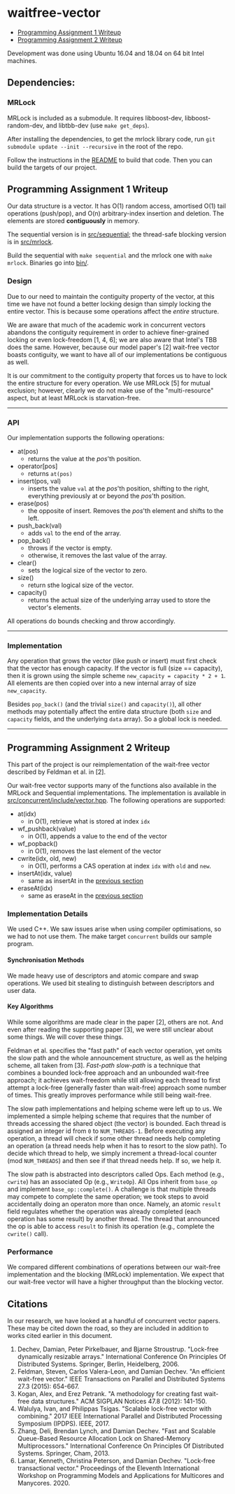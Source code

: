 # waitfree-vector

- [Programming Assignment 1 Writeup](##Programming-Assignment-1-Writeup)
- [Programming Assignment 2 Writeup](##Programming-Assignment-2-Writeup)

Development was done using Ubuntu 16.04 and 18.04 on 64 bit Intel machines.

## Dependencies:

### MRLock

MRLock is included as a submodule. It requires libboost-dev, libboost-random-dev, and libtbb-dev (use `make get_deps`).

After installing the dependencies, to get the mrlock library code, run `git submodule update --init --recursive` in the root of the repo.

Follow the instructions in the [README](/mrlock/README) to build that code. Then you can build the targets of our project.

## Programming Assignment 1 Writeup

Our data structure is a vector. It has O(1) random access, amortised O(1) tail operations (push/pop), and O(n) arbitrary-index insertion and deletion. The elements are stored **contiguously** in memory.

The sequential version is in [src/sequential](src/sequential); the thread-safe blocking version is in [src/mrlock](src/mrlock).

Build the sequential with `make sequential` and the mrlock one with `make mrlock`. Binaries go into [bin/](/bin/).

### Design

Due to our need to maintain the contiguity property of the vector, at this time we have not found a better locking design than simply locking the entire vector. This is because some operations affect the _entire_ structure.

We are aware that much of the academic work in concurrent vectors abandons the contiguity requirement in order to achieve finer-grained locking or even lock-freedom [1, 4, 6]; we are also aware that Intel's TBB does the same. However, because our model paper's [2] wait-free vector boasts contiguity, we want to have all of our implementations be contiguous as well.

It is our commitment to the contiguity property that forces us to have to lock the entire structure for every operation. We use MRLock [5] for mutual exclusion; however, clearly we do not make use of the "multi-resource" aspect, but at least MRLock is starvation-free.

---

### API

Our implementation supports the following operations:

- at(pos)
  - returns the value at the _pos_'th position.
- operator[pos]
  - returns `at(pos)`
- insert(pos, val)
  - inserts the value `val` at the _pos_'th position, shifting to the right, everything previously at or beyond the _pos_'th position.
- erase(pos)
  - the opposite of insert. Removes the _pos_'th element and shifts to the left.
- push_back(val)
  - adds `val` to the end of the array.
- pop_back()
  - throws if the vector is empty.
  - otherwise, it removes the last value of the array.
- clear()
  - sets the logical size of the vector to zero.
- size()
  - return sthe logical size of the vector.
- capacity()
  - returns the actual size of the underlying array used to store the vector's elements.

All operations do bounds checking and throw accordingly.

---

### Implementation

Any operation that grows the vector (like push or insert) must first check that the vector has enough capacity. If the vector is full (size == capacity), then it is grown using the simple scheme `new_capacity = capacity * 2 + 1`. All elements are then copied over into a new internal array of size `new_capacity`.

Besides `pop_back()` (and the trivial `size()` and `capacity()`), all other methods may potentially affect the entire data structure (both `size` and `capacity` fields, and the underlying `data` array). So a global lock is needed.

---

## Programming Assignment 2 Writeup

This part of the project is our reimplementation of the wait-free vector described by Feldman et al. in [2].

Our wait-free vector supports many of the functions also available in the MRLock and Sequential implementations. The implementation is available in [src/concurrent/include/vector.hpp](/src/concurrent/include/vector.hpp). The following operations are supported:

- at(idx)
  - in O(1), retrieve what is stored at index `idx`
- wf_pushback(value)
  - in O(1), appends a value to the end of the vector
- wf_popback()
  - in O(1), removes the last element of the vector
- cwrite(idx, old, new)
  - in O(1), performs a CAS operation at index `idx` with `old` and `new`.
- insertAt(idx, value)
  - same as insertAt in the [previous section](###API)
- eraseAt(idx)
  - same as eraseAt in the [previous section](###API)

### Implementation Details

We used C++. We saw issues arise when using compiler optimisations, so we had to not use them. The make target `concurrent` builds our sample program.

#### Synchronisation Methods

We made heavy use of descriptors and atomic compare and swap operations. We used bit stealing to distinguish between descriptors and user data.

#### Key Algorithms

While some algorithms are made clear in the paper [2], others are not. And even after reading the supporting paper [3], we were still unclear about some things. We will cover these things.

Feldman et al. specifies the "fast path" of each vector operation, yet omits the slow path and the whole announcement structure, as well as the helping scheme, all taken from [3]. _Fast-path slow-path_ is a technique that combines a bounded lock-free approach and an unbounded wait-free approach; it achieves wait-freedom while still allowing each thread to first attempt a lock-free (generally faster than wait-free) approach some number of times. This greatly improves performance while still being wait-free.

The slow path implementations and helping scheme were left up to us. We implemented a simple helping scheme that requires that the number of threads accessing the shared object (the vector) is bounded. Each thread is assigned an integer id from `0` to `NUM_THREADS-1`. Before executing any operation, a thread will check if some other thread needs help completing an operation (a thread needs help when it has to resort to the slow path). To decide which thread to help, we simply increment a thread-local counter (mod `NUM_THREADS`) and then see if that thread needs help. If so, we help it.

The slow path is abstracted into descriptors called Ops. Each method (e.g., `cwrite`) has an associated Op (e.g., `WriteOp`). All Ops inherit from `base_op` and implement `base_op::complete()`. A challenge is that multiple threads may compete to complete the same operation; we took steps to avoid accidentally doing an operaton more than once. Namely, an atomic `result` field regulates whether the operation was already completed (each operation has some result) by another thread. The thread that announced the op is able to access `result` to finish its operation (e.g., complete the `cwrite()` call).

### Performance

We compared different combinations of operations between our wait-free implementation and the blocking (MRLock) implementation. We expect that our wait-free vector will have a higher throughput than the blocking vector.

## Citations

In our research, we have looked at a handful of concurrent vector papers. These may be cited down the road, so they are included in addition to works cited earlier in this document.

1. Dechev, Damian, Peter Pirkelbauer, and Bjarne Stroustrup. "Lock-free dynamically resizable arrays." International Conference On Principles Of Distributed Systems. Springer, Berlin, Heidelberg, 2006.
1. Feldman, Steven, Carlos Valera-Leon, and Damian Dechev. "An efficient wait-free vector." IEEE Transactions on Parallel and Distributed Systems 27.3 (2015): 654-667.
1. Kogan, Alex, and Erez Petrank. "A methodology for creating fast wait-free data structures." ACM SIGPLAN Notices 47.8 (2012): 141-150.
1. Walulya, Ivan, and Philippas Tsigas. "Scalable lock-free vector with combining." 2017 IEEE International Parallel and Distributed Processing Symposium (IPDPS). IEEE, 2017.
1. Zhang, Deli, Brendan Lynch, and Damian Dechev. "Fast and Scalable Queue-Based Resource Allocation Lock on Shared-Memory Multiprocessors." International Conference On Principles Of Distributed Systems. Springer, Cham, 2013.
1. Lamar, Kenneth, Christina Peterson, and Damian Dechev. "Lock-free transactional vector." Proceedings of the Eleventh International Workshop on Programming Models and Applications for Multicores and Manycores. 2020.

